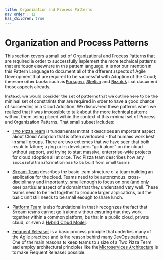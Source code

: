 ```yaml
---
title: Organization and Process Patterns
nav_order : 12
has_children: true
---
```

# Organization and Process Patterns

This section covers a small set of Organizational and Process Patterns that are required in order to successfully implement the more technical patterns that are foudn elsewhere in this pattern language.  It is not our intention in this Pattern Language to document all of the different aspects of Agile Development that are required to be successful with Adoption of the Cloud; there are other books such as [Forsgren](https://www.amazon.com/Accelerate-Software-Performing-Technology-Organizations/dp/1942788339), [Skelton](https://www.amazon.com/Team-Topologies-Organizing-Business-Technology/dp/1942788819) and [Reznick](https://www.amazon.com/Cloud-Native-Transformation-Practical-Innovation/dp/1492048909) that document those aspects already.

Instead, we would consider the set of patterns that we outline here to be the minimal set of constraints that are required in order to have a good chance of succeeding in a Cloud Adoption.  We discovered these patterns when we realized that it was impossible to talk about the more technical patterns without them being placed within the context of this minimal set of Process and Organization Patterns.  That small subset includes:

* [Two Pizza Team](Two-Pizza-Team.md) is fundamental in that it describes an important aspect about Cloud Adoption that is often overlooked - that humans work best in small groups.  There are two extremes that we have seen that both result in failure; trying to let developers "go it alone" on the cloud without support, and trying to start massive, enterprise-wide projects for cloud adoption all at once.  Two Pizza team describes how any successful transformation has to be built from small teams.

* [Stream Team](Stream-Team.md) describes the basic team structure of a team building an application for the cloud.  Teams need to be autonomous, cross-disciplinary and importantly, small enough to focus on one (and only one) particular aspect of a domain that they understand very well.  These teams need to be tied together to produce larger applications, but the basic unit still needs to be small enough to share lunch.

* [Platform Team](Platform-Team.md) is also foundational in that it recognizes the fact that Stream teams cannot go it alone without ensuring that they work together within a common platform, be that in a public cloud, private cloud, or even a [Hybrid Cloud Model](../Cloud-Native-Architecture/Hybrid-Cloud-Model.md).  

* [Frequent Releases](Frequent-Releases.md) is a basic process principle that underlies many of the Agile practices and is the reason behind many DevOps patterns.  One of the main reasons to keep teams to a size of a [Two Pizza Team](Two-Pizza-Team.md) and employ architectural principles like the [Microservices Architecture]() is to make Frequent Releases possible.
